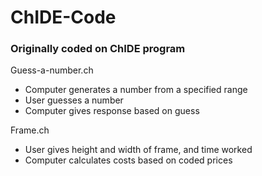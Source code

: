 # ChIDE-Code

### Originally coded on ChIDE program

Guess-a-number.ch
- Computer generates a number from a specified range
- User guesses a number
- Computer gives response based on guess

Frame.ch
- User gives height and width of frame, and time worked
- Computer calculates costs based on coded prices
